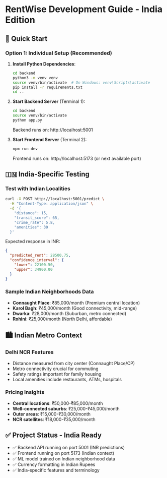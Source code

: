 # RentWise Development Guide - India Edition

## 🚀 Quick Start

### Option 1: Individual Setup (Recommended)

1. **Install Python Dependencies**:
   ```bash
   cd backend
   python3 -m venv venv
   source venv/bin/activate  # On Windows: venv\Scripts\activate
   pip install -r requirements.txt
   cd ..
   ```

2. **Start Backend Server** (Terminal 1):
   ```bash
   cd backend
   source venv/bin/activate
   python app.py
   ```
   Backend runs on: http://localhost:5001

3. **Start Frontend Server** (Terminal 2):
   ```bash
   npm run dev
   ```
   Frontend runs on: http://localhost:5173 (or next available port)

## 🇮🇳 India-Specific Testing

### Test with Indian Localities
```bash
curl -X POST http://localhost:5001/predict \
  -H "Content-Type: application/json" \
  -d '{
    "distance": 15,
    "transit_score": 65,
    "crime_rate": 5.8,
    "amenities": 30
  }'
```

Expected response in INR:
```json
{
  "predicted_rent": 28500.75,
  "confidence_interval": {
    "lower": 22100.50,
    "upper": 34900.00
  }
}
```

### Sample Indian Neighborhoods Data
- **Connaught Place**: ₹85,000/month (Premium central location)
- **Karol Bagh**: ₹45,000/month (Good connectivity, mid-range)
- **Dwarka**: ₹28,000/month (Suburban, metro connected)
- **Rohini**: ₹25,000/month (North Delhi, affordable)

## 🏙️ Indian Metro Context

### Delhi NCR Features
- Distance measured from city center (Connaught Place/CP)
- Metro connectivity crucial for commuting
- Safety ratings important for family housing
- Local amenities include restaurants, ATMs, hospitals

### Pricing Insights
- **Central locations**: ₹50,000-₹85,000/month
- **Well-connected suburbs**: ₹25,000-₹45,000/month  
- **Outer areas**: ₹15,000-₹30,000/month
- **NCR satellites**: ₹18,000-₹35,000/month

## ✅ Project Status - India Ready
- ✅ Backend API running on port 5001 (INR predictions)
- ✅ Frontend running on port 5173 (Indian context)
- ✅ ML model trained on Indian neighborhood data
- ✅ Currency formatting in Indian Rupees
- ✅ India-specific features and terminology
